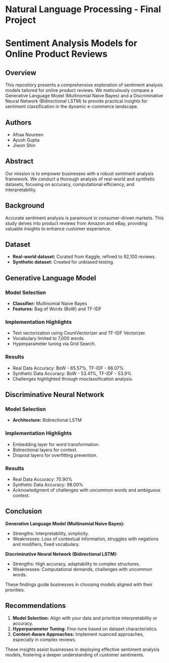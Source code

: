 # Natural Language Processing - Final Project
# Sentiment Analysis Models for Online Product Reviews

## Overview

This repository presents a comprehensive exploration of sentiment analysis models tailored for online product reviews. We meticulously compare a Generative Language Model (Multinomial Naive Bayes) and a Discriminative Neural Network (Bidirectional LSTM) to provide practical insights for sentiment classification in the dynamic e-commerce landscape.

## Authors

- Afraa Noureen
- Ayush Gupta
- Jiwon Shin

## Abstract

Our mission is to empower businesses with a robust sentiment analysis framework. We conduct a thorough analysis of real-world and synthetic datasets, focusing on accuracy, computational efficiency, and interpretability.

## Background

Accurate sentiment analysis is paramount in consumer-driven markets. This study delves into product reviews from Amazon and eBay, providing valuable insights to enhance customer experience.

## Dataset

- **Real-world dataset:** Curated from Kaggle, refined to 92,100 reviews.
- **Synthetic dataset:** Created for unbiased testing.

## Generative Language Model

### Model Selection

- **Classifier:** Multinomial Naive Bayes
- **Features:** Bag of Words (BoW) and TF-IDF

### Implementation Highlights

- Text vectorization using CountVectorizer and TF-IDF Vectorizer.
- Vocabulary limited to 7,000 words.
- Hyperparameter tuning via Grid Search.

### Results

- Real Data Accuracy: BoW - 65.57%, TF-IDF - 66.07%
- Synthetic Data Accuracy: BoW - 53.41%, TF-IDF - 53.9%
- Challenges highlighted through misclassification analysis.

## Discriminative Neural Network

### Model Selection

- **Architecture:** Bidirectional LSTM

### Implementation Highlights

- Embedding layer for word transformation.
- Bidirectional layers for context.
- Dropout layers for overfitting prevention.

### Results

- Real Data Accuracy: 70.90%
- Synthetic Data Accuracy: 98.00%
- Acknowledgment of challenges with uncommon words and ambiguous context.

## Conclusion

**Generative Language Model (Multinomial Naive Bayes):**
- Strengths: Interpretability, simplicity.
- Weaknesses: Loss of contextual information, struggles with negations and modifiers, fixed vocabulary.

**Discriminative Neural Network (Bidirectional LSTM):**
- Strengths: High accuracy, adaptability to complex structures.
- Weaknesses: Computational demands, challenges with uncommon words.

These findings guide businesses in choosing models aligned with their priorities.

## Recommendations

1. **Model Selection:** Align with your data and prioritize interpretability or accuracy.
2. **Hyperparameter Tuning:** Fine-tune based on dataset characteristics.
3. **Context-Aware Approaches:** Implement nuanced approaches, especially in complex reviews.

These insights assist businesses in deploying effective sentiment analysis models, fostering a deeper understanding of customer sentiments.
